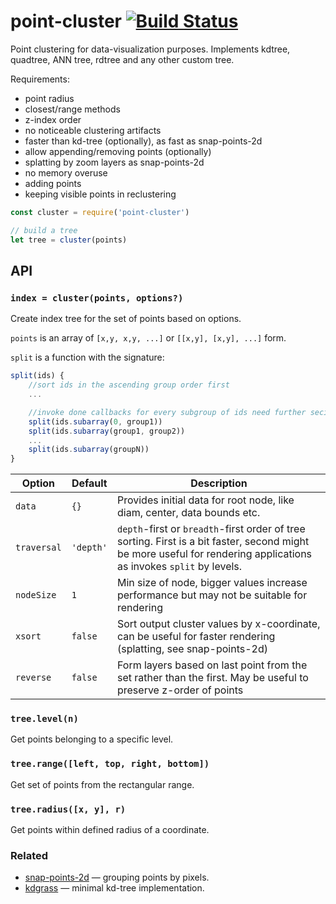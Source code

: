 # point-cluster [![Build Status](https://travis-ci.org/dfcreative/point-cluster.svg?branch=master)](https://travis-ci.org/dfcreative/point-cluster)

Point clustering for data-visualization purposes. Implements kdtree, quadtree, ANN tree, rdtree and any other custom tree.

Requirements:

* point radius
* closest/range methods
* z-index order
* no noticeable clustering artifacts
* faster than kd-tree (optionally), as fast as snap-points-2d
* allow appending/removing points (optionally)
* splatting by zoom layers as snap-points-2d
* no memory overuse
* adding points
* keeping visible points in reclustering

```js
const cluster = require('point-cluster')

// build a tree
let tree = cluster(points)


```

## API

### `index = cluster(points, options?)`

Create index tree for the set of points based on options.

`points` is an array of `[x,y, x,y, ...]` or `[[x,y], [x,y], ...]` form.

`split` is a function with the signature:

```js
split(ids) {
	//sort ids in the ascending group order first
	...

	//invoke done callbacks for every subgroup of ids need further secioning
	split(ids.subarray(0, group1))
	split(ids.subarray(group1, group2))
	...
	split(ids.subarray(groupN))
}
```

Option | Default | Description
---|---|---
`data` | `{}` | Provides initial data for root node, like diam, center, data bounds etc.
`traversal` | `'depth'` | `depth`-first or `breadth`-first order of tree sorting. First is a bit faster, second might be more useful for rendering applications as invokes `split` by levels.
`nodeSize` | `1` | Min size of node, bigger values increase performance but may not be suitable for rendering
`xsort` | `false` | Sort output cluster values by x-coordinate, can be useful for faster rendering (splatting, see snap-points-2d)
`reverse` | `false` | Form layers based on last point from the set rather than the first. May be useful to preserve z-order of points

### `tree.level(n)`

Get points belonging to a specific level.

### `tree.range([left, top, right, bottom])`

Get set of points from the rectangular range.

### `tree.radius([x, y], r)`

Get points within defined radius of a coordinate.


### Related

* [snap-points-2d](https://github.com/gl-vis/snap-points-2d) — grouping points by pixels.
* [kdgrass](https://github.com/dfcreative/kdgrass) — minimal kd-tree implementation.
